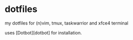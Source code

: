 # dotfiles
my dotfiles for (n)vim, tmux, taskwarrior and xfce4 terminal

uses [Dotbot][dotbot] for installation.
